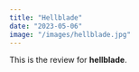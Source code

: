```yaml
---
title: "Hellblade"
date: "2023-05-06"
image: "/images/hellblade.jpg"
---
```


This is the review for **hellblade**.

